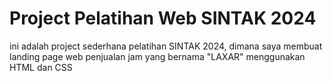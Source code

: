 # Project Pelatihan Web SINTAK 2024
ini adalah project sederhana pelatihan SINTAK 2024, dimana saya membuat landing page web penjualan jam yang bernama "LAXAR" menggunakan HTML dan CSS
